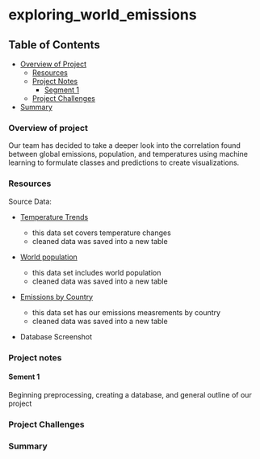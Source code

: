 # exploring_world_emissions

## Table of Contents
- [Overview of Project](#overview-of-project)
  - [Resources](#resources)
  - [Project Notes](#project-notes)
    - [Segment 1](#segment-1)
  - [Project Challenges](#project-challenges)
- [Summary](#summary)


### Overview of project
Our team has decided to take a deeper look into the correlation found between global emissions, population, and temperatures using machine learning to formulate classes and predictions to create visualizations. 

### Resources
Source Data:

- [Temperature Trends](https://www.kaggle.com/datasets/thedevastator/global-land-and-surface-temperature-trends-analy?select=GlobalTemperatures.csv)
  - this data set covers temperature changes
  - cleaned data was saved into a new table

- [World population](https://www.kaggle.com/datasets/iamsouravbanerjee/world-population-dataset)
  - this data set includes world population
  - cleaned data was saved into a new table
  
- [Emissions by Country](https://www.kaggle.com/datasets/thedevastator/global-fossil-co2-emissions-by-country-2002-2022)
  - this data set has our emissions measrements by country
  - cleaned data was saved into a new table

- Database Screenshot
  
### Project notes

#### Sement 1
  Beginning preprocessing, creating a database, and general outline of our project


### Project Challenges


### Summary



